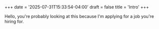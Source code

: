 +++
date = '2025-07-31T15:33:54-04:00'
draft = false
title = 'Intro'
+++

Hello, you're probably looking at this because I'm applying for a job you're hiring for.